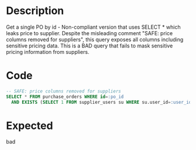 # Description

Get a single PO by id - Non-compliant version that uses SELECT * which leaks price to supplier.
Despite the misleading comment "SAFE: price columns removed for suppliers", this query exposes all columns including sensitive pricing data.
This is a BAD query that fails to mask sensitive pricing information from suppliers.

# Code

```sql
-- SAFE: price columns removed for suppliers
SELECT * FROM purchase_orders WHERE id=:po_id
  AND EXISTS (SELECT 1 FROM supplier_users su WHERE su.user_id=:user_id);
```

# Expected

bad